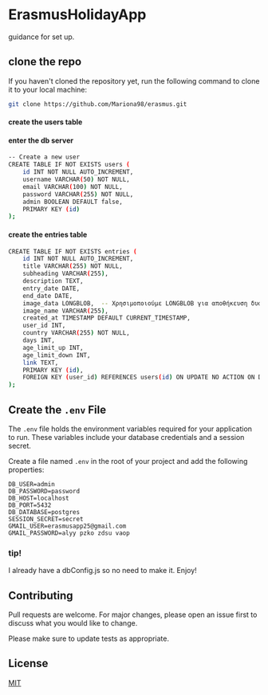 # ErasmusHolidayApp

guidance for set up.

## clone the repo 

If you haven't cloned the repository yet, run the following command to clone it to your local machine:

```bash
git clone https://github.com/Mariona98/erasmus.git
```
#### create the users table 
#### enter the db server 

```bash
-- Create a new user
CREATE TABLE IF NOT EXISTS users (  
    id INT NOT NULL AUTO_INCREMENT,  
    username VARCHAR(50) NOT NULL,  
    email VARCHAR(100) NOT NULL,  
    password VARCHAR(255) NOT NULL,  
    admin BOOLEAN DEFAULT false,  
    PRIMARY KEY (id)  
);
```

#### create the entries table 

```bash
CREATE TABLE IF NOT EXISTS entries (  
    id INT NOT NULL AUTO_INCREMENT,  
    title VARCHAR(255) NOT NULL,  
    subheading VARCHAR(255),  
    description TEXT,  
    entry_date DATE,  
    end_date DATE,  
    image_data LONGBLOB,  -- Χρησιμοποιούμε LONGBLOB για αποθήκευση δυαδικών δεδομένων  
    image_name VARCHAR(255),  
    created_at TIMESTAMP DEFAULT CURRENT_TIMESTAMP,  
    user_id INT,  
    country VARCHAR(255) NOT NULL,  
    days INT,  
    age_limit_up INT,  
    age_limit_down INT,  
    link TEXT,  
    PRIMARY KEY (id),  
    FOREIGN KEY (user_id) REFERENCES users(id) ON UPDATE NO ACTION ON DELETE CASCADE  
);
```

##  Create the `.env` File

The `.env` file holds the environment variables required for your application to run. These variables include your database credentials and a session secret. 

Create a file named `.env` in the root of your project and add the following properties:

```env
DB_USER=admin
DB_PASSWORD=password
DB_HOST=localhost
DB_PORT=5432
DB_DATABASE=postgres
SESSION_SECRET=secret
GMAIL_USER=erasmusapp25@gmail.com
GMAIL_PASSWORD=alyy pzko zdsu vaop

```
### tip!
I already have a dbConfig.js so no need to make it. 
Enjoy! 

## Contributing

Pull requests are welcome. For major changes, please open an issue first
to discuss what you would like to change.

Please make sure to update tests as appropriate.

## License

[MIT](https://choosealicense.com/licenses/mit/)